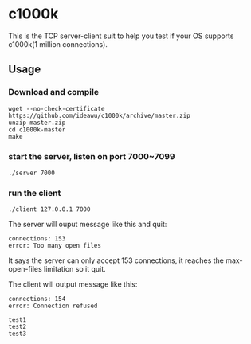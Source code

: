 c1000k
======

This is the TCP server-client suit to help you test if your OS supports c1000k(1 million connections).

## Usage

### Download and compile

	wget --no-check-certificate https://github.com/ideawu/c1000k/archive/master.zip
	unzip master.zip
	cd c1000k-master
	make

### start the server, listen on port 7000~7099

	./server 7000

### run the client

	./client 127.0.0.1 7000

The server will ouput message like this and quit:

	connections: 153
	error: Too many open files

It says the server can only accept 153 connections, it reaches the max-open-files limitation so it quit.

The client will output message like this:

	connections: 154
	error: Connection refused

	test1
	test2
	test3